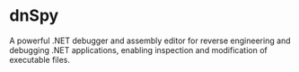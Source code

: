 # dnSpy
A powerful .NET debugger and assembly editor for reverse engineering and debugging .NET applications, enabling inspection and modification of executable files.
